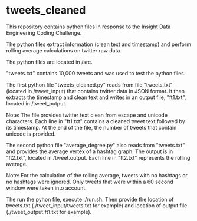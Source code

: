 # tweets_cleaned

This repository contains python files in response to the Insight Data Engineering Coding Challenge.

The python files extract information (clean text and timestamp) and perform rolling average calculations on twitter raw data.

The python files are located in /src. 

"tweets.txt" contains 10,000 tweets and was used to test the python files. 

The first python file "tweets_cleaned.py" reads from file "tweets.txt" (located in /tweet_input) that
contains twitter data in JSON format. It then extracts the timestamp and clean text and writes in an output file, "ft1.txt", located in /tweet_output. 

Note: The file provides twitter text clean from escape and unicode characters. Each line in "ft1.txt" contains a cleaned tweet text followed by its timestamp. At the end of the file, the number of tweets that contain unicode is provided.

The second python file "average_degree.py" also reads from "tweets.txt" and provides the average vertex of a hashtag graph. The output is in "ft2.txt", located in /tweet.output. Each line in "ft2.txt" represents the rolling average.

Note: For the calculation of the rolling average, tweets with no hashtags or no hashtags were ignored. Only tweets that were within a 60 second window were taken into account.

The run the pyhon file, execute ./run.sh. Then provide the location of tweets.txt (./tweet_input/tweets.txt for example) and location of output file (./tweet_output.ft1.txt for example).
